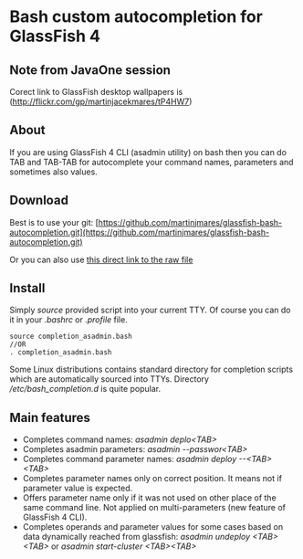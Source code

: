 Bash custom autocompletion for GlassFish 4
==================================

## Note from JavaOne session

Corect link to GlassFish desktop wallpapers is (http://flickr.com/gp/martinjacekmares/tP4HW7)

## About
If you are using GlassFish 4 CLI (asadmin utility) on bash then you can do TAB and TAB-TAB for autocomplete your command names, parameters and sometimes also values.

## Download

Best is to use your git: [https://github.com/martinjmares/glassfish-bash-autocompletion.git](https://github.com/martinjmares/glassfish-bash-autocompletion.git)

Or you can also use [this direct link to the raw file](https://raw.github.com/martinjmares/glassfish-bash-autocompletion/master/bash_completion.d/completion_asadmin.bash)


## Install

Simply _source_ provided script into your current TTY. Of course you can do it in your _.bashrc_ or _.profile_ file.

~~~
source completion_asadmin.bash
//OR
. completion_asadmin.bash
~~~

Some Linux distributions contains standard directory for completion scripts which are automatically sourced into TTYs.  Directory */etc/bash_completion.d* is quite popular.

## Main features

* Completes command names: _asadmin deplo&lt;TAB&gt;_
* Completes asadmin parameters: _asadmin --passwor&lt;TAB&gt;_
* Completes command parameter names: _asadmin deploy --&lt;TAB&gt;&lt;TAB&gt;_
* Completes parameter names only on correct position. It means not if parameter value is expected.
* Offers parameter name only if it was not used on other place of the same command line. Not applied on multi-parameters (new feature of GlassFish 4 CLI).
* Completes operands and parameter values for some cases based on data dynamically reached from glassfish: _asadmin undeploy &lt;TAB&gt;&lt;TAB&gt;_ or _asadmin start-cluster &lt;TAB&gt;&lt;TAB&gt;_

